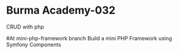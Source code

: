 # Burma Academy-032
CRUD with php

#At mini-php-framework branch
Build a mini PHP Framework using Symfony Components
